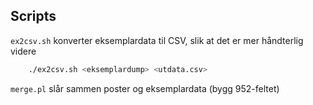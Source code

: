 ## Scripts

`ex2csv.sh` konverter eksemplardata til CSV, slik at det er mer håndterlig videre

```bash
	./ex2csv.sh <eksemplardump> <utdata.csv>
```

`merge.pl` slår sammen poster og eksemplardata (bygg 952-feltet)